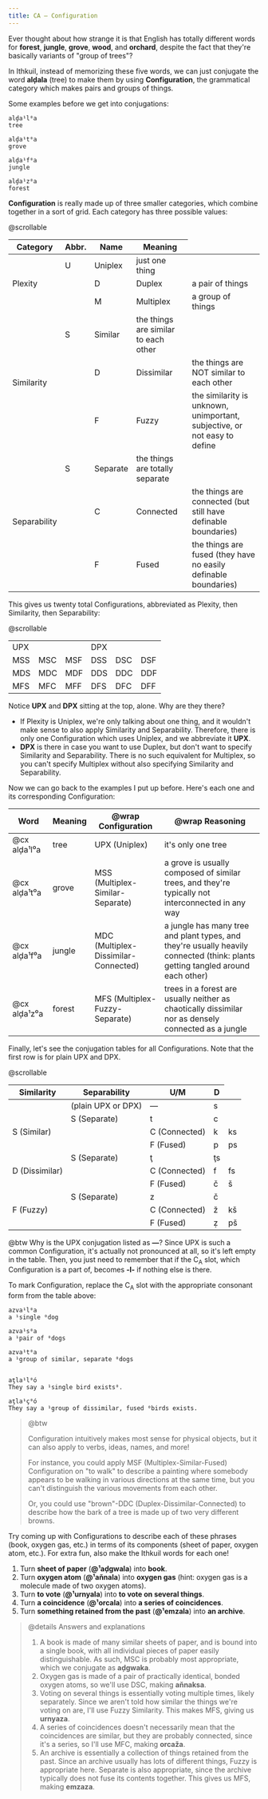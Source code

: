 ```yaml
---
title: CA — Configuration
---
```


Ever thought about how strange it is that English has totally different words
for **forest**, **jungle**, **grove**, **wood**, and **orchard**, despite the
fact that they're basically variants of "group of trees"?

In Ithkuil, instead of memorizing these five words, we can just conjugate the
word **alḑala** (tree) to make them by using **Configuration**, the grammatical
category which makes pairs and groups of things.

Some examples before we get into conjugations:

```cx
alḑa¹l⁰a
tree

alḑa¹t⁰a
grove

alḑa¹f⁰a
jungle

alḑa¹z⁰a
forest
```

**Configuration** is really made up of three smaller categories, which combine
together in a sort of grid. Each category has three possible values:

@scrollable

<table>
  <thead>
    <tr>
      <th>Category</th>
      <th>Abbr.</th>
      <th>Name</th>
      <th>Meaning</th>
    </tr>
  </thead>
  <tbody class="last:*:*:whitespace-normal last:*:*:min-w-48">
    <tr>
      <td rowspan="3">Plexity</td>
      <td>U</td>
      <td>Uniplex</td>
      <td>just one thing</td>
    </tr>
    <tr>
      <td class="hidden"></td>
      <td>D</td>
      <td>Duplex</td>
      <td>a pair of things</td>
    </tr>
    <tr>
      <td class="hidden"></td>
      <td>M</td>
      <td>Multiplex</td>
      <td>a group of things</td>
    </tr>
    <tr>
      <td rowspan="3">Similarity</td>
      <td>S</td>
      <td>Similar</td>
      <td>the things are similar to each other</td>
    </tr>
    <tr>
      <td class="hidden"></td>
      <td>D</td>
      <td>Dissimilar</td>
      <td>the things are NOT similar to each other</td>
    </tr>
    <tr>
      <td class="hidden"></td>
      <td>F</td>
      <td>Fuzzy</td>
      <td>the similarity is unknown, unimportant, subjective, or not easy to define</td>
    </tr>
    <tr>
      <td rowspan="3">Separability</td>
      <td>S</td>
      <td>Separate</td>
      <td>the things are totally separate</td>
    </tr>
    <tr>
      <td class="hidden"></td>
      <td>C</td>
      <td>Connected</td>
      <td>the things are connected (but still have definable boundaries)</td>
    </tr>
    <tr>
      <td class="hidden"></td>
      <td>F</td>
      <td>Fused</td>
      <td>the things are fused (they have no easily definable boundaries)</td>
    </tr>
  </tbody>
</table>

This gives us twenty total Configurations, abbreviated as Plexity, then
Similarity, then Separability:

@scrollable

<table>
<tbody>
<tr>
<td colspan="3">UPX</td>
<td colspan="3">DPX</td>
</tr>
<tr>
<td>MSS</td>
<td>MSC</td>
<td>MSF</td>
<td>DSS</td>
<td>DSC</td>
<td>DSF</td>
</tr>
<tr>
<td>MDS</td>
<td>MDC</td>
<td>MDF</td>
<td>DDS</td>
<td>DDC</td>
<td>DDF</td>
</tr>
<tr>
<td>MFS</td>
<td>MFC</td>
<td>MFF</td>
<td>DFS</td>
<td>DFC</td>
<td>DFF</td>
</tr>
</tbody>
</table>

Notice **UPX** and **DPX** sitting at the top, alone. Why are they there?

- If Plexity is Uniplex, we're only talking about one thing, and it wouldn't
  make sense to also apply Similarity and Separability. Therefore, there is only
  one Configuration which uses Uniplex, and we abbreviate it **UPX**.
- **DPX** is there in case you want to use Duplex, but don't want to specify
  Similarity and Separability. There is no such equivalent for Multiplex, so you
  can't specify Multiplex without also specifying Similarity and Separability.

Now we can go back to the examples I put up before. Here's each one and its
corresponding Configuration:

| Word         | Meaning | @wrap Configuration                  | @wrap Reasoning                                                                                                                 |
| ------------ | ------- | ------------------------------------ | ------------------------------------------------------------------------------------------------------------------------------- |
| @cx alḑa¹l⁰a | tree    | UPX (Uniplex)                        | it's only one tree                                                                                                              |
| @cx alḑa¹t⁰a | grove   | MSS (Multiplex-Similar-Separate)     | a grove is usually composed of similar trees, and they're typically not interconnected in any way                               |
| @cx alḑa¹f⁰a | jungle  | MDC (Multiplex-Dissimilar-Connected) | a jungle has many tree and plant types, and they're usually heavily connected (think: plants getting tangled around each other) |
| @cx alḑa¹z⁰a | forest  | MFS (Multiplex-Fuzzy-Separate)       | trees in a forest are usually neither as chaotically dissimilar nor as densely connected as a jungle                            |

Finally, let's see the conjugation tables for all Configurations. Note that the
first row is for plain UPX and DPX.

@scrollable

<table>
  <thead>
    <tr>
      <th>Similarity</th>
      <th>Separability</th>
      <th>U/M</th>
      <th>D</th>
    </tr>
  </thead>
  <tbody>
    <tr>
      <td></td>
      <td>(plain UPX or DPX)</td>
      <td>—</td>
      <td>s</td>
    </tr>
    <tr>
      <td rowspan="3">S (Similar)</td>
      <td>S (Separate)</td>
      <td>t</td>
      <td>c</td>
    </tr>
    <tr>
      <td class="hidden"></td>
      <td>C (Connected)</td>
      <td>k</td>
      <td>ks</td>
    </tr>
    <tr>
      <td class="hidden"></td>
      <td>F (Fused)</td>
      <td>p</td>
      <td>ps</td>
    </tr>
    <tr>
      <td rowspan="3">D (Dissimilar)</td>
      <td>S (Separate)</td>
      <td>ţ</td>
      <td>ţs</td>
    </tr>
    <tr>
      <td class="hidden"></td>
      <td>C (Connected)</td>
      <td>f</td>
      <td>fs</td>
    </tr>
    <tr>
      <td class="hidden"></td>
      <td>F (Fused)</td>
      <td>č</td>
      <td>š</td>
    </tr>
    <tr>
      <td rowspan="3">F (Fuzzy)</td>
      <td>S (Separate)</td>
      <td>z</td>
      <td>č</td>
    </tr>
    <tr>
      <td class="hidden"></td>
      <td>C (Connected)</td>
      <td>ž</td>
      <td>kš</td>
    </tr>
    <tr>
      <td class="hidden"></td>
      <td>F (Fused)</td>
      <td>ẓ</td>
      <td>pš</td>
    </tr>
  </thead>
</table>

@btw Why is the UPX conjugation listed as **—**? Since UPX is such a common
Configuration, it's actually not pronounced at all, so it's left empty in the
table. Then, you just need to remember that if the C<sub>A</sub> slot, which
Configuration is a part of, becomes **-l-** if nothing else is there.

To mark Configuration, replace the C<sub>A</sub> slot with the appropriate
consonant form from the table above:

```cx
azva¹l⁰a
a ¹single ⁰dog

azva¹s⁰a
a ¹pair of ⁰dogs

azva¹t⁰a
a ¹group of similar, separate ⁰dogs


aţla¹l⁰ó
They say a ¹single bird exists⁰.

aţla¹ç⁰ó
They say a ¹group of dissimilar, fused ⁰birds exists.
```

> @btw
>
> Configuration intuitively makes most sense for physical objects, but it can
> also apply to verbs, ideas, names, and more!
>
> For instance, you could apply MSF (Multiplex-Similar-Fused) Configuration on
> "to walk" to describe a painting where somebody appears to be walking in
> various directions at the same time, but you can't distinguish the various
> movements from each other.
>
> Or, you could use "brown"-DDC (Duplex-Dissimilar-Connected) to describe how
> the bark of a tree is made up of two very different browns.

Try coming up with Configurations to describe each of these phrases (book,
oxygen gas, etc.) in terms of its components (sheet of paper, oxygen atom,
etc.). For extra fun, also make the Ithkuil words for each one!

1. Turn **sheet of paper** (**@¹aḑgwala**) into **book**.
2. Turn **oxygen atom** (**@¹aňnala**) into **oxygen gas** (hint: oxygen gas is
   a molecule made of two oxygen atoms).
3. Turn **to vote** (**@¹urnyala**) into **to vote on several things**.
4. Turn **a coincidence** (**@¹orcala**) into **a series of coincidences**.
5. Turn **something retained from the past** (**@¹emzala**) into **an archive**.

> @details Answers and explanations
>
> 1. A book is made of many similar sheets of paper, and is bound into a single
>    book, with all individual pieces of paper easily distinguishable. As such,
>    MSC is probably most appropriate, which we conjugate as **aḑgwaka**.
> 2. Oxygen gas is made of a pair of practically identical, bonded oxygen atoms,
>    so we'll use DSC, making **aňnaksa**.
> 3. Voting on several things is essentially voting multiple times, likely
>    separately. Since we aren't told how similar the things we're voting on
>    are, I'll use Fuzzy Similarity. This makes MFS, giving us **urnyaza**.
> 4. A series of coincidences doesn't necessarily mean that the coincidences are
>    similar, but they are probably connected, since it's a series, so I'll use
>    MFC, making **orcaža**.
> 5. An archive is essentially a collection of things retained from the past.
>    Since an archive usually has lots of different things, Fuzzy is appropriate
>    here. Separate is also appropriate, since the archive typically does not
>    fuse its contents together. This gives us MFS, making **emzaza**.
